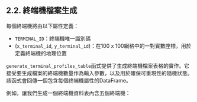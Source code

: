 ## 2.2. 終端機檔案生成

每個終端機將由以下屬性定義：

- `TERMINAL_ID`：終端機唯一識別碼
- (`x_terminal_id`, `y_terminal_id`)：在100 x 100網格中的一對實數座標，用於定義終端機的地理位置

`generate_terminal_profiles_table`函式提供了生成終端機檔案表格的實作。它接受要生成檔案的終端機數量作為輸入參數，以及用於確保可重現性的隨機狀態。該函式會回傳一個包含每個終端機屬性的DataFrame。

例如，讓我們生成一個終端機資料表內含五個終端機：